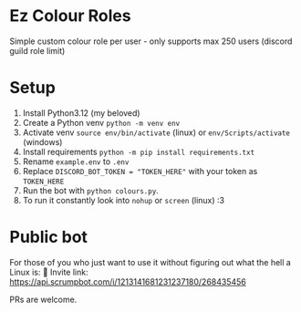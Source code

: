 # Ez Colour Roles
Simple custom colour role per user - only supports max 250 users (discord guild role limit)

# Setup
1. Install Python3.12 (my beloved)
2. Create a Python venv `python -m venv env`
3. Activate venv `source env/bin/activate` (linux) or `env/Scripts/activate` (windows)
4. Install requirements `python -m pip install requirements.txt`
5. Rename `example.env` to `.env`
6. Replace `DISCORD_BOT_TOKEN = "TOKEN_HERE"` with your token as `TOKEN_HERE`
7. Run the bot with `python colours.py`.
8. To run it constantly look into `nohup` or `screen` (linux) :3

# Public bot
For those of you who just want to use it without figuring out what the hell a Linux is:
🔗 Invite link: https://api.scrumpbot.com/i/1213141681231237180/268435456

PRs are welcome.
